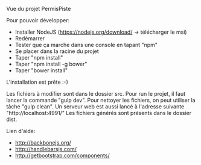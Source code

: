 Vue du projet PermisPiste

Pour pouvoir développer:
* Installer NodeJS (https://nodejs.org/download/    -> télécharger le msi)
* Redémarrer
* Tester que ça marche dans une console en tapant "npm"
* Se placer dans la racine du projet
* Taper "npm install"
* Taper "npm install -g bower"
* Taper "bower install"

L'installation est prête :-)

Les fichiers à modifier sont dans le dossier src.
Pour run le projet, il faut lancer la commande "gulp dev".
Pour nettoyer les fichiers, on peut utiliser la tâche "gulp clean".
Un serveur web est aussi lancé à l'adresse suivante "http://localhost:4991/"
Les fichiers générés sont présents dans le dossier dist.


Lien d'aide: 
* http://backbonejs.org/
* http://handlebarsjs.com/
* http://getbootstrap.com/components/
